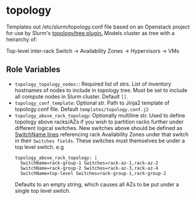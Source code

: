 topology
========

Templates out /etc/slurm/topology.conf file based on an Openstack project for use by
Slurm's [topology/tree plugin.](https://slurm.schedmd.com/topology.html) Models
cluster as tree with a heirarchy of:

Top-level inter-rack Switch -> Availability Zones -> Hypervisors -> VMs

Role Variables
--------------

- `topology_topology_nodes:`: Required list of strs. List of inventory hostnames of nodes to include in topology tree. Must be set to include all compute nodes in Slurm cluster. Default `[]`.
- `topology_conf_template`: Optional str. Path to Jinja2 template of topology.conf file. Default
  `templates/topology.conf.j2`
- `topology_above_rack_topology`: Optionally multiline str. Used to define topology above racks/AZs if 
   you wish to partition racks further under different logical switches. New switches above should be
   defined as [SwitchName lines](https://slurm.schedmd.com/topology.html#hierarchical) referencing 
   rack Availability Zones under that switch in their `Switches fields`. These switches must themselves
   be under a top level switch. e.g
   ```
   topology_above_rack_topology: |
     SwitchName=rack-group-1 Switches=rack-az-1,rack-az-2
     SwitchName=rack-group-2 Switches=rack-az-3,rack-az-4
     SwitchName=top-level Switches=rack-group-1,rack-group-2
   ```
   Defaults to an empty string, which causes all AZs to be put under a
   single top level switch.
